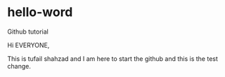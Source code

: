 # hello-word
Github tutorial

Hi EVERYONE, 

This is tufail shahzad and I am here to start the github and this is the test change.
